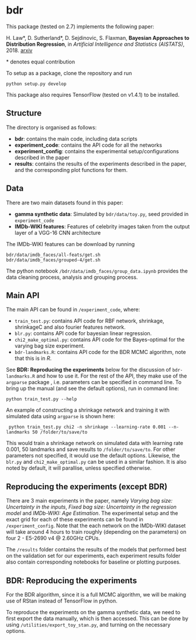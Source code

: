 # bdr
This package (tested on 2.7) implements the following paper: 

H. Law*, D. Sutherland*, D. Sejdinovic, S. Flaxman, __Bayesian Approaches to Distribution Regression__, in _Artificial Intelligence and Statistics (AISTATS)_, 2018. [arxiv](https://arxiv.org/abs/1705.04293) 

\* denotes equal contribution

To setup as a package, clone the repository and run
```
python setup.py develop
```
This package also requires TensorFlow (tested on v1.4.1) to be installed.
## Structure
The directory is organised as follows:
* __bdr__: contains the main code, including data scripts
* __experiment_code__: contains the API code for all the networks
* __experiment_config__: contains the experimental setup/configurations described in the paper
* __results__: contains the results of the experiments described in the paper, and the corresponding plot functions for them.

## Data
There are two main datasets found in this paper:
* __gamma synthetic data__: Simulated by `bdr/data/toy.py`, seed provided in `experiment_code`
* __IMDb-WIKI features__: Features of celebrity images taken from the output layer of a VGG-16 CNN architecture

The IMDb-WIKI features can be download by running
```
bdr/data/imdb_faces/all-feats/get.sh
bdr/data/imdb_faces/grouped-4/get.sh
```
The python notebook `/bdr/data/imdb_faces/group_data.ipynb` provides the data cleaning process, analysis and grouping process.

## Main API
The main API can be found in `/experiment_code`, where:
* `train_test.py`: contains API code for RBF network, shrinkage, shrinkageC and also fourier features network.
* `blr.py`: contains API code for bayesian linear regression.
* `chi2_make_optimal.py`: contains API code for the Bayes-optimal for the varying bag size experiment.
* `bdr-landmarks.R`: contains API code for the BDR MCMC algorithm, note that this is in _R_.

See __BDR: Reproducing the experiments__ below for the discussion of `bdr-landmarks.R` and how to use it. For the rest of the API, they make use of the `argparse` package , i.e. parameters can be specified in command line. To bring up the manual (and see the default options), run in command line:
```
python train_test.py --help
```
An example of constructing a shrinkage network and training it with simulated data using `argparse` is shown here:
```
 python train_test.py chi2 -n shrinkage --learning-rate 0.001 --n-landmarks 50 /folder/to/save/to
 ```
 This would train a shrinkage network on simulated data with learning rate 0.001, 50 landmarks and save results to `/folder/to/save/to`. For other parameters not specified, it would use the default options. Likewise, the `blr.py` and `chi2_make_optimal.py` can be used in a similar fashion. It is also noted by default, it will parallise, unless specified otherwise.
 
 ## Reproducing the experiments (except BDR)
There are 3 main experiments in the paper, namely _Varying bag size: Uncertainty in the inputs_, _Fixed bag size: Uncertainty in the regression model_ and _IMDb-WIKI: Age Estimation_. The experimental setup and the exact grid for each of these experiments can be found in `/experiment_config`. Note that the each network on the IMDb-WIKI dataset will take around 4 hours to train roughly (depending on the parameters) on four 2 - E5-2690 v4 @ 2.60GHz	CPUs.

The `/results` folder contains the results of the models that performed best on the validation set for our experiments, each experiment results folder also contain corresponding notebooks for baseline or plotting purposes.

 ## BDR: Reproducing the experiments 
For the BDR algorithm, since it is a full MCMC algorithm, we will be making use of RStan instead of TensorFlow in python. 

To reproduce the experiments on the gamma synthetic data, we need to first export the data manually, which is then accessed. This can be done by using `/utilities/export_toy_stan.py`, and turning on the necessary options.  
